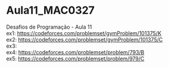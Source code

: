 # Aula11_MAC0327
Desafios de Programação - Aula 11 <br/>
ex1:  https://codeforces.com/problemset/gymProblem/101375/K<br/>
ex2:  https://codeforces.com/problemset/gymProblem/101375/C<br/>
ex3:  <br/>
ex4:  https://codeforces.com/problemset/problem/793/B<br/>
ex5:  https://codeforces.com/problemset/problem/979/C
